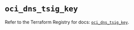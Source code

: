 # `oci_dns_tsig_key`

Refer to the Terraform Registry for docs: [`oci_dns_tsig_key`](https://registry.terraform.io/providers/oracle/oci/6.18.0/docs/resources/dns_tsig_key).
